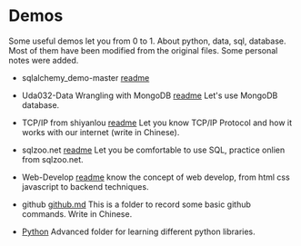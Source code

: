 # Demos
Some useful demos let you from 0 to 1. About python, data, sql, database. Most of them have been modified from the original files. Some personal notes were added.

* sqlalchemy_demo-master [readme](./sqlalchemy_demo-master/README.md)

* Uda032-Data Wrangling with MongoDB [readme](./ud032-Data-Wrangling-with-MongoDB/readme.MD) Let's use MongoDB database.

* TCP/IP from shiyanlou [readme](./shiyanlou-tcpip) Let you know TCP/IP Protocol and how it works with our internet (write in Chinese). 

* sqlzoo.net [readme](./sqlzoo/README.md) Let you be comfortable to use SQL, practice onlien from sqlzoo.net.

* Web-Develop [readme](./Web-Develop/README.md) know the concept of web develop, from html css javascript to backend techniques.

* github [github.md](./github/github.md) This is a folder to record some basic github commands. Write in Chinese.

* [Python](./Python) Advanced folder for learning different python libraries. 